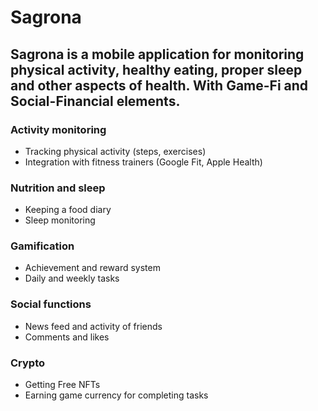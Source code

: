 # Sagrona

## Sagrona is a mobile application for monitoring physical activity, healthy eating, proper sleep and other aspects of health. With Game-Fi and Social-Financial elements.


### Activity monitoring

* Tracking physical activity (steps, exercises)
* Integration with fitness trainers (Google Fit, Apple Health)

### Nutrition and sleep

* Keeping a food diary
* Sleep monitoring

### Gamification

* Achievement and reward system
* Daily and weekly tasks

### Social functions
* News feed and activity of friends
* Comments and likes

### Crypto

* Getting Free NFTs
* Earning game currency for completing tasks